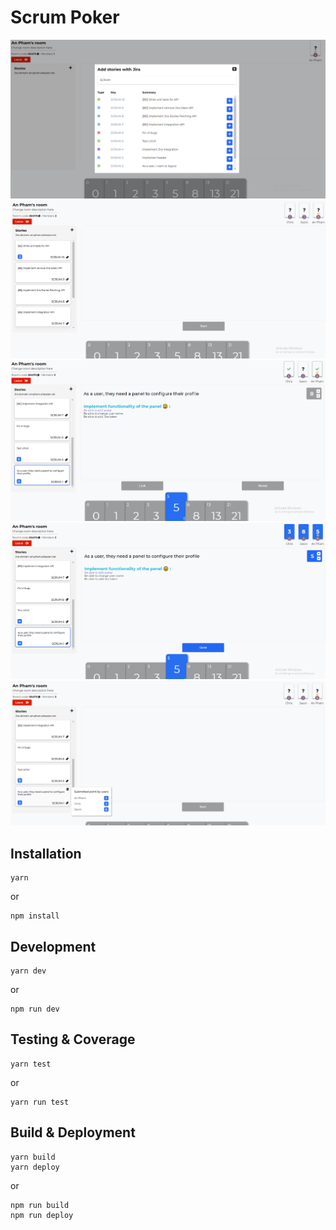 # Scrum Poker

![alt text](https://github.com/StarfruitTree/scrum-poker/blob/master/src/images/demo%201.PNG)
![alt text](https://github.com/StarfruitTree/scrum-poker/blob/master/src/images/demo%202.PNG)
![alt text](https://github.com/StarfruitTree/scrum-poker/blob/master/src/images/demo%203.PNG)
![alt text](https://github.com/StarfruitTree/scrum-poker/blob/master/src/images/demo%204.PNG)
![alt text](https://github.com/StarfruitTree/scrum-poker/blob/master/src/images/demo%205.PNG)


## Installation
```
yarn
```
or
```
npm install
```

## Development
```
yarn dev
```
or
```
npm run dev
```

## Testing & Coverage
```
yarn test
```
or
```
yarn run test
```

## Build & Deployment
```
yarn build
yarn deploy
```
or
```
npm run build
npm run deploy
```
